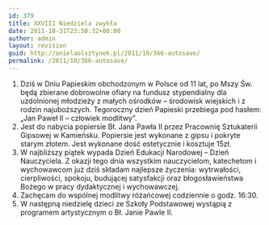 ```yaml
---
id: 379
title: XXVIII Niedziela zwykła
date: 2011-10-31T23:50:32+00:00
author: admin
layout: revision
guid: http://anielaolsztynek.pl/2011/10/366-autosave/
permalink: /2011/10/366-autosave/
---
```

  1. Dziś w Dniu Papieskim obchodzonym w Polsce od 11 lat, po Mszy Św. będą zbierane dobrowolne ofiary na fundusz stypendialny dla uzdolnionej młodzieży z małych ośrodków &#8211; środowisk wiejskich i z rodzin najuboższych. Tegoroczny dzień Papieski przebiega pod hasłem: &#8222;Jan Paweł II &#8211; człowiek modlitwy&#8221;.
  2. Jest do nabycia popiersie Bł. Jana Pawła II przez Pracownię Sztukaterii Gipsowej w Kamieńsku. Popiersie jest wykonane z gipsu i pokryte starym złotem. Jest wykonane dość estetycznie i kosztuje 15zł.
  3. W najbliższy piątek wypada Dzień Edukacji Narodowej &#8211; Dzień Nauczyciela. Z okazji tego dnia wszystkim nauczycielom, katechetom i wychowawcom już dziś składam najlepsze życzenia: wytrwałości, cierpliwości, spokoju, budującej satysfakcji oraz błogosławieństwa Bożego w pracy dydaktycznej i wychowawczej.
  4. Zachęcam do wspólnej modlitwy różańcowej codziennie o godz. 16:30.
  5. W następną niedzielę dzieci ze Szkoły Podstawowej wystąpią z programem artystycznym o Bł. Janie Pawle II.